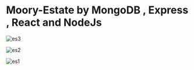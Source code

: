# Moory-Estate by MongoDB , Express , React and NodeJs

![es3](https://github.com/Murtadha9/Moory-Estate-MERN-Stack/assets/138989987/afd8c04c-fa30-4227-a37c-71ec13398007)

![es2](https://github.com/Murtadha9/Moory-Estate-MERN-Stack/assets/138989987/dcc3f925-8ff9-4ecb-8c90-12629d261405)

![es1](https://github.com/Murtadha9/Moory-Estate-MERN-Stack/assets/138989987/b7a6b159-7179-4e88-83df-7a9d492fc794)
